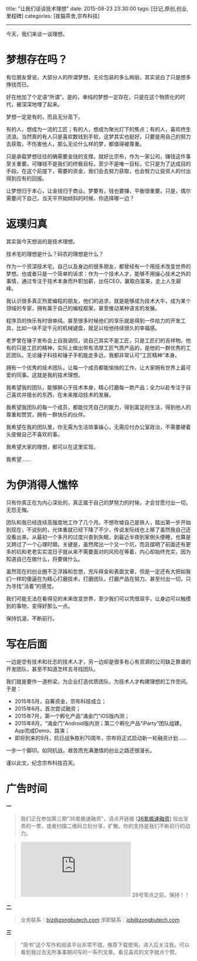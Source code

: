 title: "让我们谈谈技术理想"
date: 2015-08-23 23:30:00
tags: [日记,原创,创业,里程碑]
categories: [夜猫茶舍,宗布科技]

---

今天，我们来谈一谈理想。

# 梦想存在吗？

有位朋友曾说，大部分人的所谓梦想，无论包装的多么绚丽，其实说白了只是想多挣钱而已。

好在他加了个定语“所谓”。是的，单纯的梦想一定存在，只是在这个物质化的时代，被深深地埋了起来。

梦想一定是有的，而且无分高下。

有的人，想成为一流的工匠；有的人，想成为聚光灯下的焦点；有的人，喜欢终生流浪。当然真的有人只是喜欢数钱到手软，这梦其实也挺好。只要是用自己的努力去获取，不伤害他人，那么无论什么样的梦，都值得被尊重。

只是承载梦想往往的确需要金钱的支撑。就好比宗布，作为一家公司，赚钱这件事至关重要。可赚钱不是我们的终极目标，至少不是唯一目标，它只是为了达成目的手段。在这个前提下，需要的资金，我们会去努力获取，也会努力让投资人的付出得到应有的回报。

让梦想归于本心，让金钱归于商业。梦要有，钱也要赚，平衡很重要。只是，偶尔需要问下自己，当天平开始倾斜的时候，你选择哪一边？

# 返璞归真

其实我今天想说的是技术理想。

技术宅的理想是什么？码农的理想是什么？

<!--more-->

作为一个资深技术宅，自己以及身边的很多朋友，都曾经有一个用技术改变世界的梦想。也或者只是一个简单的诉求：作为一个技术人才，能够不用操心技术之外的事情，通过专注于技术本身而升职加薪，出任CEO，赢取白富美，走上人生巅峰。

我认识很多真正热爱编程的朋友，他们的追求，就是能够成为技术大牛。成为某个领域的专家，拥有属于自己的编程框架，甚至推动某种语言的发展。

程序员的快乐有时很单纯，甚至很多时候他们的享乐就是得到一件给力的开发工具，比如一块不足千元的机械键盘，就足以给他持续很久的幸福感。

老罗曾在锤子发布会上自我调侃，说自己其实不是工匠，只是工匠们的吉祥物。他有的只是工匠的精神，实际上做出带有浓厚工匠气质产品的，是他的一群优秀的工匠团队。无论锤子科技和锤子手机能走多远，我都非常认可“工匠精神”本身。

拥有一个优秀的技术团队，让每一个成员都能愉快的工作，让大家拥有世界上最可爱的同事。这就是我的技术理想。

我希望我的团队，能够醉心于技术本身，精心打磨每一款产品；全力以赴专注于自己喜欢并擅长的东西，在未来推动技术的发展。

我希望我团队的每一个成员，都能仅凭自己的能力，得到富足的生活，得到他人的尊重和赞赏，拥有一群快乐的伙伴。

我希望在我的团队里，你无需为生活琐事操心，无需应付办公室政治，不需要硬着头皮做自己不喜欢的事。

我希望大家的理想，都可以在这里实现。

我希望……

# 为伊消得人憔悴

只有你真正在为内心深处的，真正属于自己的梦努力的时候，才会甘愿付出一切，无怨无悔。

团队和我已经连续高强度地工作了几个月。不想吹嘘自己是铁人，踏出第一步开始到现在，不说别的，光体重就已经下降了不少，传说发际线也上移了虽然我自己还没看出来。从最初一个多月的过度兴奋到失眠，到最近半夜到家倒头便睡，也算是又跨过了一个心理时期。关键是，虽然爬出一个又一个坑，而且摆明了前面还有更多的坑和老老实实混日子就从来不需要面对的风险在等着，内心却始终充实，因为知道自己在做什么，将要做什么。

虽然现在的创业圈不乏浮躁和忽悠，充斥拜金和表面文章，但是一定还有大把如我们一样的傻逼在为精心打磨技术，打磨团队，打磨产品在努力。甚至付出一切，只为寻找“活着”的感觉。

我们可能无法在看得见的未来改变世界，至少我们可以凭借双手，让身边可以触摸到的事物，变得好那么一点。

保持饥渴，不断前行。

# 写在后面

一边是空有技术和壮志的技术人才，另一边却是很多有心有资源的公司缺乏靠谱的开发团队，甚至不知道怎样去寻找团队。

我们就是要作一道桥梁，为企业打造优质团队，为技术人才构建理想的工作空间。于是：

- 2015年5月，自筹资金，宗布科技成立；
- 2015年6月，首次尝试融资；
- 2015年7月，第一个孵化产品“涌金门”iOS版内测；
- 2015年8月，“涌金门”Android版内测；第二个孵化产品“iParty”团队组建，App完成Demo、路演；
- 即将到来的9月，抗日战争胜利70周年，宗布将正式启动新一轮融资计划……

一步一个脚印。如同抗战，艰苦而充满激情的创业之路还很漫长。

谨以此文，纪念宗布科技百天。

# 广告时间

**一**

>我们正在参加第三期“36氪极速融资”，请点开链接 [[36氪极速融资](http://t.cn/RLFUHKU)] 投出宝贵的一票，或者扫描二维码立刻分享，扩散。你的支持是我们不断前行的动力。

>[![36氪极速融资](http://s.jiathis.com/qrcode.php?url=https%3A%2F%2Frong.36kr.com%2Fm%2Fj3word.html%3Fcid%3D161176%26source%3Dweb)](http://t.cn/RLFUHKU)
28号零点之前，保持！！

**二**

>业务联系：<biz@zongbutech.com>
求职联系：<job@zongbutech.com>

**三**

> “简书”这个写作和阅读平台非常不错，推荐下载使用。进入后关注我，可以看到我过去无所事事期间写的一系列文章。看见喜欢的文字就点个赞。
